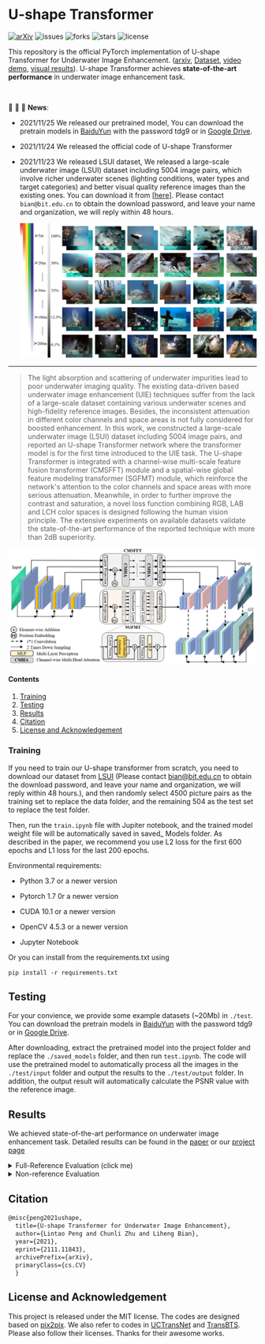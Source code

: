 # U-shape Transformer 

[![arXiv](https://img.shields.io/badge/arXiv-Paper-<COLOR>.svg)](https://arxiv.org/abs/2111.11843)
![issues](https://img.shields.io/github/issues/LintaoPeng/U-shape_Transformer)
![forks](https://img.shields.io/github/forks/LintaoPeng/U-shape_Transformer)
![stars](https://img.shields.io/github/stars/LintaoPeng/U-shape_Transformer)
![license](https://img.shields.io/github/license/LintaoPeng/U-shape_Transformer)

This repository is the official PyTorch implementation of U-shape Transformer  for Underwater Image Enhancement. ([arxiv](https://arxiv.org/abs/2111.11843), [Dataset](https://lintaopeng.github.io/_pages/UIE%20Project%20Page.html), [video demo](https://lintaopeng.github.io/_pages/UIE%20Project%20Page.html), [visual results](https://lintaopeng.github.io/_pages/UIE%20Project%20Page.html)). U-shape Transformer achieves **state-of-the-art performance** in underwater image enhancement task.

</br>



:rocket:  :rocket:  :rocket: **News**:

- 2021/11/25 We released our pretrained model, You can download the pretrain models in [BaiduYun](https://pan.baidu.com/s/1nxmlu_Qs8YNz0NqshNS_ZA) with the password tdg9 or in [Google Drive](https://drive.google.com/file/d/19a_kDJTT5S96kzwQntEMhSxAPYw4xY2P/view?usp=sharing
).  

- 2021/11/24  We released the official code of U-shape Transformer

- 2021/11/23  We released LSUI dataset, We released a large-scale underwater image (LSUI) dataset including 5004 image pairs, which involve richer underwater scenes (lighting conditions, water types and target categories) and better visual quality reference images than the existing ones. You can download it from [[here\]](https://pan.baidu.com/s/1rtHIwEmVp9BZDYJ_kb5Wfg). Please contact `bian@bit.edu.cn` to obtain the download password, and leave your name and organization, we will reply within 48 hours.

  ![avatar](./figs/data.png)

---

> The light absorption and scattering of underwater impurities lead to poor underwater imaging quality. The existing data-driven based underwater image enhancement (UIE) techniques suffer from the lack of a large-scale dataset containing various underwater scenes and high-fidelity reference images. Besides, the inconsistent attenuation in different color channels and space areas is not fully considered for boosted enhancement. In this work, we constructed a large-scale underwater image (LSUI) dataset including 5004 image pairs, and reported an U-shape Transformer network where the transformer model is for the first time introduced to the UIE task. The U-shape Transformer is integrated with a channel-wise multi-scale feature fusion transformer (CMSFFT) module and a spatial-wise global feature modeling transformer (SGFMT) module, which reinforce the network's attention to the color channels and space areas with more serious attenuation. Meanwhile, in order to further improve the contrast and saturation, a novel loss function combining RGB, LAB and LCH color spaces is designed following the human vision principle. The extensive experiments on available datasets validate the state-of-the-art performance of the reported technique with more than 2dB superiority.
> 
><p align="center">
  <img width="800" src="./figs/u_shape_trans.png">
</p>

#### Contents

1. [Training](#Training)
1. [Testing](#Testing)
1. [Results](#Results)
1. [Citation](#Citation)
1. [License and Acknowledgement](#License-and-Acknowledgement)


### Training

If you need to train our U-shape transformer from scratch, you need to download our dataset from [LSUI](https://pan.baidu.com/s/1rtHIwEmVp9BZDYJ_kb5Wfg) (Please contact bian@bit.edu.cn to obtain the download password, and leave your name and organization, we will reply within 48 hours.), and then randomly select 4500 picture pairs as the training set to replace the data folder, and the remaining 504 as the test set to replace the test folder.

Then, run the `train.ipynb` file with Jupiter notebook, and the trained model weight file will be automatically saved in saved_ Models folder. As described in the paper, we recommend you use L2 loss for the first 600 epochs and L1 loss for the last 200 epochs.

Environmental requirements:

- Python 3.7 or a newer version

- Pytorch 1.7 0r a newer version

- CUDA 10.1 or a newer version

- OpenCV 4.5.3 or a newer version

- Jupyter Notebook

Or you can install from the requirements.txt using
```angular2html
pip install -r requirements.txt
```

## Testing
For your convience, we provide some example datasets (~20Mb) in `./test`.  You can download the pretrain models in [BaiduYun](https://pan.baidu.com/s/1nxmlu_Qs8YNz0NqshNS_ZA) with the password tdg9 or in [Google Drive](https://drive.google.com/file/d/19a_kDJTT5S96kzwQntEMhSxAPYw4xY2P/view?usp=sharing
). 

After downloading, extract the pretrained model into the project folder and replace the `./saved_models` folder, and then run `test.ipynb`. The code will use the pretrained model to automatically process all the images in the `./test/input` folder and output the results to the `./test/output` folder. In addition, the output result will automatically calculate the PSNR value with the reference image.

## Results
We achieved state-of-the-art performance on underwater image enhancement task. Detailed results can be found in the [paper](https://arxiv.org/abs/2111.11843) or our [project page](https://lintaopeng.github.io/_pages/UIE%20Project%20Page.html)


<details>
<summary>Full-Reference Evaluation (click me)</summary>
<p align="center">
  <img width="450" src="figs/fulltab.png">
  <img width="900" src="figs/fullfig.png">
</p>
</details>

<details>
<summary>Non-reference Evaluation </summary>
<p align="center">
  <img width="900" src="figs/nontab.png">
  <img width="900" src="figs/nonfig.png">
</p>
</details>


## Citation
    @misc{peng2021ushape,
      title={U-shape Transformer for Underwater Image Enhancement}, 
      author={Lintao Peng and Chunli Zhu and Liheng Bian},
      year={2021},
      eprint={2111.11843},
      archivePrefix={arXiv},
      primaryClass={cs.CV}
      }



## License and Acknowledgement
This project is released under the MIT license. The codes are designed based on [pix2pix](https://github.com/eriklindernoren/PyTorch-GAN). We also refer to codes in [UCTransNet](https://github.com/McGregorWwww/UCTransNet) and [TransBTS](https://github.com/Wenxuan-1119/TransBTS). Please also follow their licenses. Thanks for their awesome works.



